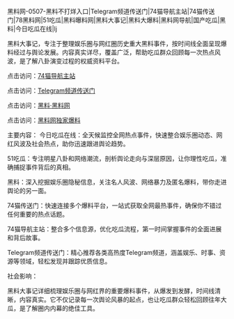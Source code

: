  #
黑料网-0507-黑料不打烊入口|Telegram频道传送门|74猫导航主站|74猫传送门|78黑料网|51吃瓜|黑料曝料网|黑料大事记|黑料大爆料|黑料网导航|国产吃瓜|黑料|今日吃瓜在线|lj

黑料大事记，专注于整理娱乐圈与网红圈历史重大黑料事件，按时间线全面呈现爆料经过与舆论发展。内容真实详尽，覆盖广泛，帮助吃瓜群众回顾每一次热点风波，是了解八卦演变过程的权威资料平台。


点击访问：<a href="https://74mao.com/">74猫导航主站</a>

点击访问：<a href="https://74mao.com/">Telegram频道传送门</a>

点击访问：<a href="https://haef.pages.dev/">黑料·黑料网</a>

点击访问：<a href="https://gdas.pages.dev/">黑料网独家爆料</a>

主要内容：
 今日吃瓜在线：全天候监控全网热点事件，快速整合娱乐圈动态、网红风波及社会热点，助你迅速跟进舆论趋势。

51吃瓜：专注明星八卦和网络潮流，剖析舆论走向与深层原因，让你理性吃瓜，准确捕捉事件背后的真相。

黑料：深入挖掘娱乐圈隐秘信息，关注名人风波、网络暴力及匿名爆料，带你走进舆论的另一面。

74猫传送门：快速连接多个爆料平台，一站式获取全网最热事件，确保你不错过任何重要的热点话题。

74猫导航主站：整合多个信息源，优化吃瓜流程，第一时间掌握事件的全面进展和背后故事。

Telegram频道传送门：精心推荐各类高热度Telegram频道，涵盖娱乐、时事、资源等领域，轻松发现并跟踪优质信息。

社会影响：

黑料大事记详细梳理娱乐圈与网红界的重要爆料事件，从爆发到发酵，时间线清晰，内容真实。它不仅记录每一次舆论风暴的起点，也让吃瓜群众轻松回顾往年大瓜，是了解圈内内幕的绝佳工具。

<span style="display:none;">[Canonical link](https://github.com/chibanh/458583 ）</span>
